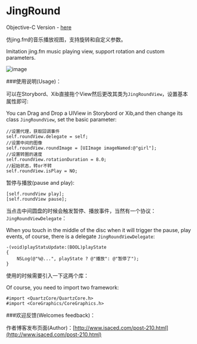 JingRound
=========

Objective-C Version - [here](https://github.com/isaced/JingRound)


仿jing.fm的音乐播放视图，支持旋转和自定义参数。


Imitation jing.fm music playing view, support rotation and custom parameters.

![image](https://raw.github.com/isaced/JingRound/master/Screenshot.png)

###使用说明(Usage)：

可以在Storybord、Xib直接拖个View然后更改其类为`JingRoundView`，设置基本属性即可:

You can Drag and Drop a UIView in Storybord or Xib,and then change its class `JingRoundView`, set the basic parameter:

```
//设置代理，获取回调事件
self.roundView.delegate = self;
//设置中间的图像
self.roundView.roundImage = [UIImage imageNamed:@"girl"]; 
//设置转圈的速度
self.roundView.rotationDuration = 8.0;
//起始状态，转or不转
self.roundView.isPlay = NO;
```

暂停与播放(pause and play):

```
[self.roundView play];
[self.roundView pause];
```

当点击中间圆盘的时候会触发暂停、播放事件，当然有一个协议：`JingRoundViewDelegate`：

When you touch in the middle of the disc when it will trigger the pause, play events, of course, there is a delegate `JingRoundViewDelegate`:

```
-(void)playStatuUpdate:(BOOL)playState
{
    NSLog(@"%@...", playState ? @"播放": @"暂停了");
}
```
使用的时候需要引入一下这两个库：

Of course, you need to import two framework:

```
#import <QuartzCore/QuartzCore.h>
#import <CoreGraphics/CoreGraphics.h>
```

###欢迎反馈(Welcomes feedback)：

作者博客发布页面(Author)：[http://www.isaced.com/post-210.html](http://www.isaced.com/post-210.html) 
